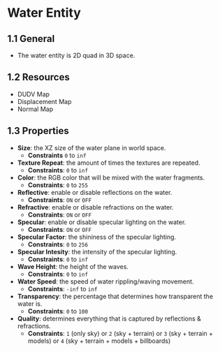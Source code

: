 # Water Entity

## 1.1 General

- The water entity is 2D quad in 3D space.

## 1.2 Resources

- DUDV Map
- Displacement Map
- Normal Map

## 1.3 Properties

- **Size**: the XZ size of the water plane in world space.
  - **Constraints** `0` to `inf`
- **Texture Repeat**: the amount of times the textures are repeated.
  - **Constraints**: `0` to `inf`
- **Color**: the RGB color that will be mixed with the water fragments.
  - **Constraints**: `0` to `255`
- **Reflective**: enable or disable reflections on the water.
  - **Constraints**: `ON` or `OFF`
- **Refractive**: enable or disable refractions on the water.
  - **Constraints**: `ON` or `OFF`
- **Specular**: enable or disable specular lighting on the water.
  - **Constraints**: `ON` or `OFF`
- **Specular Factor**: the shininess of the specular lighting.
  - **Constraints**: `0` to `256`
- **Specular Intesity**: the intensity of the specular lighting.
  - **Constraints**: `0` to `inf`
- **Wave Height**: the height of the waves.
  - **Constraints**: `0` to `inf`
- **Water Speed**: the speed of water rippling/waving movement.
  - **Constraints**: `-inf` to `inf`
- **Transparency**: the percentage that determines how transparent the water is.
  - **Constraints**: `0` to `100`
- **Quality**: determines everything that is captured by reflections & refractions.
  - **Constraints**: `1` (only sky) or `2` (sky + terrain) or `3` (sky + terrain + models) or `4` (sky + terrain + models + billboards)
